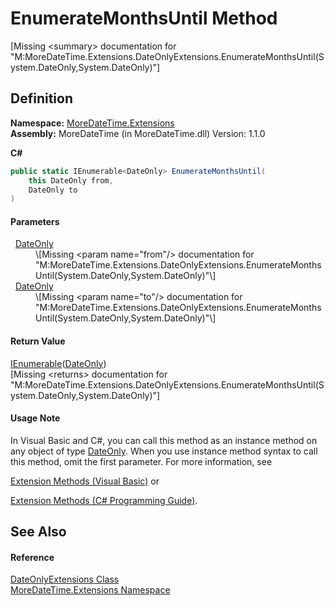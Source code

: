 # EnumerateMonthsUntil Method


\[Missing &lt;summary&gt; documentation for "M:MoreDateTime.Extensions.DateOnlyExtensions.EnumerateMonthsUntil(System.DateOnly,System.DateOnly)"\]



## Definition
**Namespace:** <a href="N_MoreDateTime_Extensions">MoreDateTime.Extensions</a>  
**Assembly:** MoreDateTime (in MoreDateTime.dll) Version: 1.1.0

**C#**
``` C#
public static IEnumerable<DateOnly> EnumerateMonthsUntil(
	this DateOnly from,
	DateOnly to
)
```



#### Parameters
<dl><dt>  <a href="https://learn.microsoft.com/dotnet/api/system.dateonly" target="_blank" rel="noopener noreferrer">DateOnly</a></dt><dd>\[Missing &lt;param name="from"/&gt; documentation for "M:MoreDateTime.Extensions.DateOnlyExtensions.EnumerateMonthsUntil(System.DateOnly,System.DateOnly)"\]</dd><dt>  <a href="https://learn.microsoft.com/dotnet/api/system.dateonly" target="_blank" rel="noopener noreferrer">DateOnly</a></dt><dd>\[Missing &lt;param name="to"/&gt; documentation for "M:MoreDateTime.Extensions.DateOnlyExtensions.EnumerateMonthsUntil(System.DateOnly,System.DateOnly)"\]</dd></dl>

#### Return Value
<a href="https://learn.microsoft.com/dotnet/api/system.collections.generic.ienumerable-1" target="_blank" rel="noopener noreferrer">IEnumerable</a>(<a href="https://learn.microsoft.com/dotnet/api/system.dateonly" target="_blank" rel="noopener noreferrer">DateOnly</a>)  
\[Missing &lt;returns&gt; documentation for "M:MoreDateTime.Extensions.DateOnlyExtensions.EnumerateMonthsUntil(System.DateOnly,System.DateOnly)"\]

#### Usage Note
In Visual Basic and C#, you can call this method as an instance method on any object of type <a href="https://learn.microsoft.com/dotnet/api/system.dateonly" target="_blank" rel="noopener noreferrer">DateOnly</a>. When you use instance method syntax to call this method, omit the first parameter. For more information, see <a href="https://docs.microsoft.com/dotnet/visual-basic/programming-guide/language-features/procedures/extension-methods" target="_blank" rel="noopener noreferrer">

Extension Methods (Visual Basic)</a> or <a href="https://docs.microsoft.com/dotnet/csharp/programming-guide/classes-and-structs/extension-methods" target="_blank" rel="noopener noreferrer">

Extension Methods (C# Programming Guide)</a>.

## See Also


#### Reference
<a href="T_MoreDateTime_Extensions_DateOnlyExtensions">DateOnlyExtensions Class</a>  
<a href="N_MoreDateTime_Extensions">MoreDateTime.Extensions Namespace</a>  
